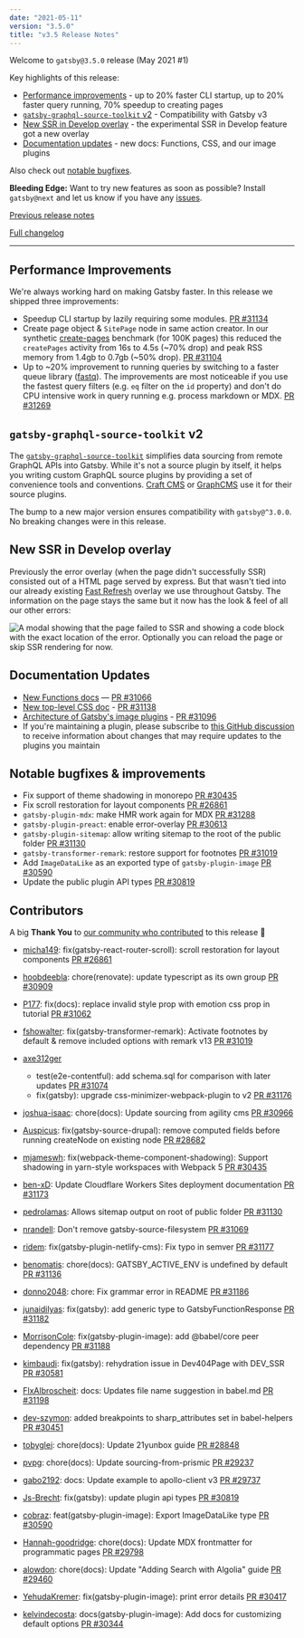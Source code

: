```yaml
---
date: "2021-05-11"
version: "3.5.0"
title: "v3.5 Release Notes"
---
```


Welcome to `gatsby@3.5.0` release (May 2021 #1)

Key highlights of this release:

- [Performance improvements](#performance-improvements) - up to 20% faster CLI startup, up to 20% faster query running, 70% speedup to creating pages
- [`gatsby-graphql-source-toolkit` v2](#gatsby-graphql-source-toolkit-v2) - Compatibility with Gatsby v3
- [New SSR in Develop overlay](#new-ssr-in-develop-overlay) - the experimental SSR in Develop feature got a new overlay
- [Documentation updates](#documentation-updates) - new docs: Functions, CSS, and our image plugins

Also check out [notable bugfixes](#notable-bugfixes--improvements).

**Bleeding Edge:** Want to try new features as soon as possible? Install `gatsby@next` and let us know
if you have any [issues](https://github.com/gatsbyjs/gatsby/issues).

[Previous release notes](/docs/reference/release-notes/v3.4)

[Full changelog](https://github.com/gatsbyjs/gatsby/compare/gatsby@3.5.0-next.0...gatsby@3.5.0)

---

## Performance Improvements

We're always working hard on making Gatsby faster. In this release we shipped three improvements:

- Speedup CLI startup by lazily requiring some modules. [PR #31134](https://github.com/gatsbyjs/gatsby/pull/31134)
- Create page object & `SitePage` node in same action creator. In our synthetic [create-pages](https://github.com/gatsbyjs/gatsby/tree/master/benchmarks/create-pages) benchmark (for 100K pages) this reduced the `createPages` activity from 16s to 4.5s (~70% drop) and peak RSS memory from 1.4gb to 0.7gb (~50% drop). [PR #31104](https://github.com/gatsbyjs/gatsby/pull/31104)
- Up to ~20% improvement to running queries by switching to a faster queue library ([fastq](https://www.npmjs.com/package/fastq)). The improvements are most noticeable if you use the fastest query filters (e.g. `eq` filter on the `id` property) and don't do CPU intensive work in query running e.g. process markdown or MDX. [PR #31269](https://github.com/gatsbyjs/gatsby/pull/31269)

## `gatsby-graphql-source-toolkit` v2

The [`gatsby-graphql-source-toolkit`](https://github.com/gatsbyjs/gatsby-graphql-toolkit) simplifies data sourcing from remote GraphQL APIs into Gatsby. While it's not a source plugin by itself, it helps you writing custom GraphQL source plugins by providing a set of convenience tools and conventions. [Craft CMS](https://github.com/craftcms/gatsby-source-craft) or [GraphCMS](https://github.com/GraphCMS/gatsby-source-graphcms) use it for their source plugins.

The bump to a new major version ensures compatibility with `gatsby@^3.0.0`. No breaking changes were in this release.

## New SSR in Develop overlay

Previously the error overlay (when the page didn't successfully SSR) consisted out of a HTML page served by express. But that wasn't tied into our already existing [Fast Refresh](/docs/reference/local-development/fast-refresh/) overlay we use throughout Gatsby. The information on the page stays the same but it now has the look & feel of all our other errors:

![A modal showing that the page failed to SSR and showing a code block with the exact location of the error. Optionally you can reload the page or skip SSR rendering for now.](https://user-images.githubusercontent.com/16143594/116409324-088a9e00-a834-11eb-8cf3-1c3745be8b51.png)

## Documentation Updates

- [New Functions docs](/docs/how-to/functions/) — [PR #31066](https://github.com/gatsbyjs/gatsby/pull/31066)
- [New top-level CSS doc](/docs/how-to/styling/built-in-css/) - [PR #31138](https://github.com/gatsbyjs/gatsby/pull/31138)
- [Architecture of Gatsby's image plugins](/docs/conceptual/image-plugin-architecture/) - [PR #31096](https://github.com/gatsbyjs/gatsby/pull/31096)
- If you're maintaining a plugin, please subscribe to [this GitHub discussion](https://github.com/gatsbyjs/gatsby/discussions/30955) to receive information about changes that may require updates to the plugins you maintain

## Notable bugfixes & improvements

- Fix support of theme shadowing in monorepo [PR #30435](https://github.com/gatsbyjs/gatsby/pull/30435)
- Fix scroll restoration for layout components [PR #26861](https://github.com/gatsbyjs/gatsby/pull/26861)
- `gatsby-plugin-mdx`: make HMR work again for MDX [PR #31288](https://github.com/gatsbyjs/gatsby/pull/31288)
- `gatsby-plugin-preact`: enable error-overlay [PR #30613](https://github.com/gatsbyjs/gatsby/pull/30613)
- `gatsby-plugin-sitemap`: allow writing sitemap to the root of the public folder [PR #31130](https://github.com/gatsbyjs/gatsby/pull/31130)
- `gatsby-transformer-remark`: restore support for footnotes [PR #31019](https://github.com/gatsbyjs/gatsby/pull/31019)
- Add `ImageDataLike` as an exported type of `gatsby-plugin-image` [PR #30590](https://github.com/gatsbyjs/gatsby/pull/30590)
- Update the public plugin API types [PR #30819](https://github.com/gatsbyjs/gatsby/pull/30819)

## Contributors

A big **Thank You** to [our community who contributed](https://github.com/gatsbyjs/gatsby/compare/gatsby@3.5.0-next.0...gatsby@3.5.0) to this release 💜

- [micha149](https://github.com/micha149): fix(gatsby-react-router-scroll): scroll restoration for layout components [PR #26861](https://github.com/gatsbyjs/gatsby/pull/26861)
- [hoobdeebla](https://github.com/hoobdeebla): chore(renovate): update typescript as its own group [PR #30909](https://github.com/gatsbyjs/gatsby/pull/30909)
- [P177](https://github.com/P177): fix(docs): replace invalid style prop with emotion css prop in tutorial [PR #31062](https://github.com/gatsbyjs/gatsby/pull/31062)
- [fshowalter](https://github.com/fshowalter): fix(gatsby-transformer-remark): Activate footnotes by default & remove included options with remark v13 [PR #31019](https://github.com/gatsbyjs/gatsby/pull/31019)
- [axe312ger](https://github.com/axe312ger)

  - test(e2e-contentful): add schema.sql for comparison with later updates [PR #31074](https://github.com/gatsbyjs/gatsby/pull/31074)
  - fix(gatsby): upgrade css-minimizer-webpack-plugin to v2 [PR #31176](https://github.com/gatsbyjs/gatsby/pull/31176)

- [joshua-isaac](https://github.com/joshua-isaac): chore(docs): Update sourcing from agility cms [PR #30966](https://github.com/gatsbyjs/gatsby/pull/30966)
- [Auspicus](https://github.com/Auspicus): fix(gatsby-source-drupal): remove computed fields before running createNode on existing node [PR #28682](https://github.com/gatsbyjs/gatsby/pull/28682)
- [mjameswh](https://github.com/mjameswh): fix(webpack-theme-component-shadowing): Support shadowing in yarn-style workspaces with Webpack 5 [PR #30435](https://github.com/gatsbyjs/gatsby/pull/30435)
- [ben-xD](https://github.com/ben-xD): Update Cloudflare Workers Sites deployment documentation [PR #31173](https://github.com/gatsbyjs/gatsby/pull/31173)
- [pedrolamas](https://github.com/pedrolamas): Allows sitemap output on root of public folder [PR #31130](https://github.com/gatsbyjs/gatsby/pull/31130)
- [nrandell](https://github.com/nrandell): Don't remove gatsby-source-filesystem [PR #31069](https://github.com/gatsbyjs/gatsby/pull/31069)
- [ridem](https://github.com/ridem): fix(gatsby-plugin-netlify-cms): Fix typo in semver [PR #31177](https://github.com/gatsbyjs/gatsby/pull/31177)
- [benomatis](https://github.com/benomatis): chore(docs): GATSBY_ACTIVE_ENV is undefined by default [PR #31136](https://github.com/gatsbyjs/gatsby/pull/31136)
- [donno2048](https://github.com/donno2048): chore: Fix grammar error in README [PR #31186](https://github.com/gatsbyjs/gatsby/pull/31186)
- [junaidilyas](https://github.com/junaidilyas): fix(gatsby): add generic type to GatsbyFunctionResponse [PR #31182](https://github.com/gatsbyjs/gatsby/pull/31182)
- [MorrisonCole](https://github.com/MorrisonCole): fix(gatsby-plugin-image): add @babel/core peer dependency [PR #31188](https://github.com/gatsbyjs/gatsby/pull/31188)
- [kimbaudi](https://github.com/kimbaudi): fix(gatsby): rehydration issue in Dev404Page with DEV_SSR [PR #30581](https://github.com/gatsbyjs/gatsby/pull/30581)
- [FlxAlbroscheit](https://github.com/FlxAlbroscheit): docs: Updates file name suggestion in babel.md [PR #31198](https://github.com/gatsbyjs/gatsby/pull/31198)
- [dev-szymon](https://github.com/dev-szymon): added breakpoints to sharp_attributes set in babel-helpers [PR #30451](https://github.com/gatsbyjs/gatsby/pull/30451)
- [tobyglei](https://github.com/tobyglei): chore(docs): Update 21yunbox guide [PR #28848](https://github.com/gatsbyjs/gatsby/pull/28848)
- [pvpg](https://github.com/pvpg): chore(docs): Update sourcing-from-prismic [PR #29237](https://github.com/gatsbyjs/gatsby/pull/29237)
- [gabo2192](https://github.com/gabo2192): docs: Update example to apollo-client v3 [PR #29737](https://github.com/gatsbyjs/gatsby/pull/29737)
- [Js-Brecht](https://github.com/Js-Brecht): fix(gatsby): update plugin api types [PR #30819](https://github.com/gatsbyjs/gatsby/pull/30819)
- [cobraz](https://github.com/cobraz): feat(gatsby-plugin-image): Export ImageDataLike type [PR #30590](https://github.com/gatsbyjs/gatsby/pull/30590)
- [Hannah-goodridge](https://github.com/Hannah-goodridge): chore(docs): Update MDX frontmatter for programmatic pages [PR #29798](https://github.com/gatsbyjs/gatsby/pull/29798)
- [alowdon](https://github.com/alowdon): chore(docs): Update "Adding Search with Algolia" guide [PR #29460](https://github.com/gatsbyjs/gatsby/pull/29460)
- [YehudaKremer](https://github.com/YehudaKremer): fix(gatsby-plugin-image): print error details [PR #30417](https://github.com/gatsbyjs/gatsby/pull/30417)
- [kelvindecosta](https://github.com/kelvindecosta): docs(gatsby-plugin-image): Add docs for customizing default options [PR #30344](https://github.com/gatsbyjs/gatsby/pull/30344)
